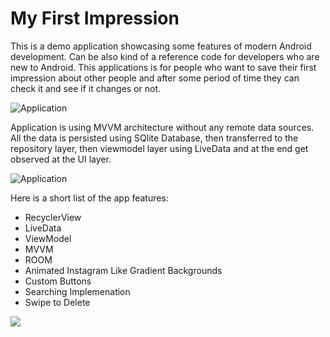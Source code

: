 # <h1>My First Impression</h1>
This is a demo application showcasing some features of modern Android development. Can be also kind of a reference code for developers who are new to Android. This applications is for people who want to save their first impression about other people and after some period of time they can check it and see if it changes or not.

![Application](https://3u5p6a.ch.files.1drv.com/y4mnHV3RE45W5GEoa0PO23ppJdseTz5xfR8qUA16eEcvnETZVE62bNL8EqgLR7KmewBgcGz_bBEjVQmV92sJrv02ZQJ81Ot_wzwkU17RA_mePsetwDvDXK0F9uZGvYJd_M_La5L4aXz-gQQklL9h9oM6BtBXOifxfkGAqYASiDLWSZCdfxLGk6aIzmKuTnYbh3tvOrUogxyesMM8TiVgAuWqw?width=2000&height=874&cropmode=none)

Application is using MVVM architecture without any remote data sources. All the data is persisted using SQlite Database, then transferred to the repository layer, then viewmodel layer using LiveData  and at the end get observed at the UI layer.

![Application](https://3u596a.ch.files.1drv.com/y4mkdsjtL7OzIKKHZfwpQneettt9BETFt-QmZSunJbgFL6D-46iBKsZqvyw8x31mBTav3on-v3G7BTZLAODbVvj11Jy_bpRog4IYHIe4CR3G2jMKfSfj93KGg3beB0-gnD5JPWgiieOoPTzl7TKUpXISe_cIK7U67g8nYTFu28aYDfRWq28IYJDyg3YYJplycy3sDXk5KKko8ylecNwd2LvXw?width=660&height=87&cropmode=none)

Here is a short list of the app features:

* RecyclerView 
* LiveData
* ViewModel
* MVVM
* ROOM
* Animated Instagram Like Gradient Backgrounds
* Custom Buttons
* Searching Implemenation
* Swipe to Delete

![](https://3u586a.ch.files.1drv.com/y4medW9dx2-T1qfezbBZO5vlXcqJABSwpvc8yE8FeyzkabLU-FDdAZQJSqqs9NvwJqTPUJJjuLFfS1v-FkZOqEExv1ryJ0Oigiu2ZHGgLovcqLSiVPRKLx0IxYauyGwuhnxRrP_-2HAcaBnBQ4s6Vv2eExy0GwAkIw0RssxBSFQ7UIeMp161JuR_ZLBQFrSS7qMwsZ0LyEWLkmu1r0ey3HoMg?width=320&height=451&cropmode=none)

